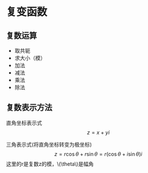 # 复变函数

## 复数运算

+ 取共轭
+ 求大小（模）
+ 加法
+ 减法
+ 乘法
+ 除法

## 复数表示方法

直角坐标表示式
$$ z=x+yi$$

三角表示式(将直角坐标转变为极坐标)
$$ z=r\cos\theta+r\sin\theta=r(\cos\theta+i\sin\theta) i $$
这里的r是复数z的模，\\(\theta\\)是幅角


